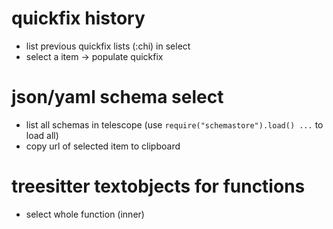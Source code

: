 # quickfix history

-   list previous quickfix lists (:chi) in select
-   select a item -> populate quickfix

# json/yaml schema select

-   list all schemas in telescope (use `require("schemastore").load() ...` to load all)
-   copy url of selected item to clipboard

# treesitter textobjects for functions

-   select whole function (inner)
